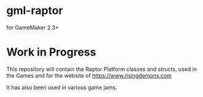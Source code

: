 # gml-raptor
for GameMaker 2.3+

# Work in Progress

This repository will contain the Raptor Platform classes and structs, used in the Games and for the website of https://www.risingdemons.com

It has also been used in various game jams.
